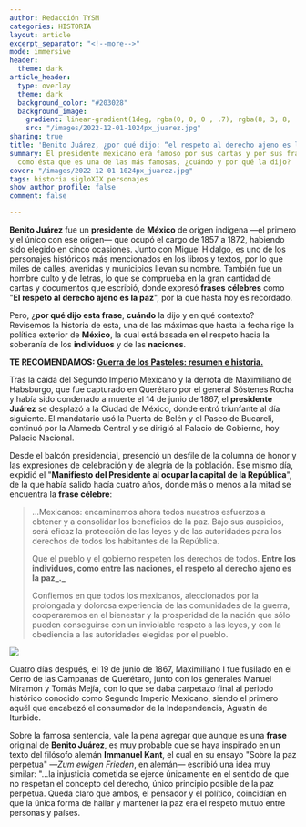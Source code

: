 ```yaml
---
author: Redacción TYSM
categories: HISTORIA
layout: article
excerpt_separator: "<!--more-->"
mode: immersive
header:
  theme: dark
article_header:
  type: overlay
  theme: dark
  background_color: "#203028"
  background_image:
    gradient: linear-gradient(1deg, rgba(0, 0, 0 , .7), rgba(8, 3, 8, .9))
    src: "/images/2022-12-01-1024px_juarez.jpg"
sharing: true
title: 'Benito Juárez, ¿por qué dijo: “el respeto al derecho ajeno es la paz”?'
summary: El presidente mexicano era famoso por sus cartas y por sus frases contundentes,
  como ésta que es una de las más famosas, ¿cuándo y por qué la dijo?
cover: "/images/2022-12-01-1024px_juarez.jpg"
tags: historia sigloXIX personajes
show_author_profile: false
comment: false

---
```

**Benito Juárez** fue un **presidente** de **México** de origen indígena —el primero y el único con ese origen— que ocupó el cargo de 1857 a 1872, habiendo sido elegido en cinco ocasiones. Junto con Miguel Hidalgo, es uno de los personajes históricos más mencionados en los libros y textos, por lo que miles de calles, avenidas y municipios llevan su nombre. También fue un hombre culto y de letras, lo que se comprueba en la gran cantidad de cartas y documentos que escribió, donde expresó **frases** **célebres** como "**El respeto al derecho ajeno es la paz**", por la que hasta hoy es recordado.

Pero, ¿**por qué dijo esta frase**, **cuándo** la dijo y en qué contexto?  Revisemos la historia de esta, una de las máximas que hasta la fecha rige la política exterior de **México**, la cual está basada en el respeto hacia la soberanía de los **individuos** y de las **naciones**.

**TE RECOMENDAMOS:** [**Guerra de los Pasteles: resumen e historia.**](https://blog.tonoysumariachi.com/historia/2022/04/20/guerra-de-los-pasteles-resumen-e-historia.html)

Tras la caída del Segundo Imperio Mexicano y la derrota de Maximiliano de Habsburgo, que fue capturado en Querétaro por el general Sóstenes Rocha y había sido condenado a muerte   el 14 de junio de 1867, el **presidente Juárez** se desplazó a la Ciudad de México, donde entró triunfante al día siguiente. El mandatario usó la Puerta de Belén y el Paseo de Bucareli, continuó por la Alameda Central y se dirigió al Palacio de Gobierno, hoy Palacio Nacional.

Desde el balcón presidencial, presenció un desfile de la columna de honor y las expresiones de celebración y de alegría de la población. Ese mismo día, expidió el "**Manifiesto del Presidente al ocupar la capital de la República**", de la que había salido hacía cuatro años, donde más o menos a la mitad se encuentra la **frase célebre**:

> …Mexicanos: encaminemos ahora todos nuestros esfuerzos a obtener y a consolidar los beneficios de la paz. Bajo sus auspicios, será eficaz la protección de las leyes y de las autoridades para los derechos de todos los habitantes de la República.
>
> Que el pueblo y el gobierno respeten los derechos de todos. **Entre los individuos, como entre las naciones, el respeto al derecho ajeno es la paz_._**
>
> Confiemos en que todos los mexicanos, aleccionados por la prolongada y dolorosa experiencia de las comunidades de la guerra, cooperaremos en el bienestar y la prosperidad de la nación que sólo pueden conseguirse con un inviolable respeto a las leyes, y con la obediencia a las autoridades elegidas por el pueblo.

![](https://upload.wikimedia.org/wikipedia/commons/thumb/3/3e/Retrato_de_Benito_Ju%C3%A1rez.jpg/685px-Retrato_de_Benito_Ju%C3%A1rez.jpg)

Cuatro días después, el 19 de junio de 1867, Maximiliano I fue fusilado en el Cerro de las Campanas de Querétaro, junto con los generales Manuel Miramón y Tomás Mejía, con lo que se daba carpetazo final al periodo histórico conocido como Segundo Imperio Mexicano, siendo el primero aquél que encabezó el consumador de la Independencia, Agustín de Iturbide.

Sobre la famosa sentencia, vale la pena agregar que aunque es una **frase** original de **Benito Juárez**, es muy probable que se haya inspirado en un texto del filósofo alemán **Immanuel Kant**, el cual en su ensayo "Sobre la paz perpetua" —_Zum ewigen Frieden_, en alemán— escribió una idea muy similar: "…la injusticia cometida se ejerce únicamente en el sentido de que no respetan el concepto del derecho, único principio posible de la paz perpetua. Queda claro que ambos, el pensador y el político, coincidían en que la única forma de hallar y mantener la paz era el respeto mutuo entre personas y países.